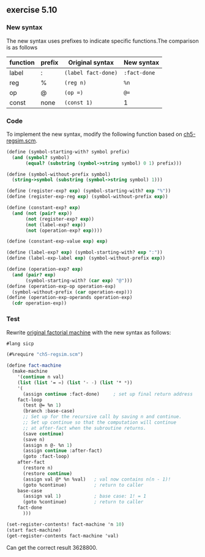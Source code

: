 ## exercise 5.10

### New syntax

The new syntax uses prefixes to indicate specific functions.The comparison is as follows

| function |prefix | Original syntax       | New syntax     |
|----------|--------|----------------------|----------------|
| label    | :      | `(label fact-done)`  | `:fact-done`   |
| reg      | %      | `(reg n)`            | `%n`           |
| op       | @      | `(op =)`             | `@=`           |
| const    | none   | `(const 1)`          | 1              |

### Code

To implement the new syntax, modify the following function based on [ch5-regsim.scm](./ch5-regsim.scm).

``` Scheme
(define (symbol-starting-with? symbol prefix)
  (and (symbol? symbol)
       (equal? (substring (symbol->string symbol) 0 1) prefix)))

(define (symbol-without-prefix symbol)
  (string->symbol (substring (symbol->string symbol) 1)))

(define (register-exp? exp) (symbol-starting-with? exp "%"))
(define (register-exp-reg exp) (symbol-without-prefix exp))

(define (constant-exp? exp) 
  (and (not (pair? exp))
       (not (register-exp? exp))
       (not (label-exp? exp))
       (not (operation-exp? exp))))

(define (constant-exp-value exp) exp)

(define (label-exp? exp) (symbol-starting-with? exp ":"))
(define (label-exp-label exp) (symbol-without-prefix exp))

(define (operation-exp? exp) 
  (and (pair? exp) 
       (symbol-starting-with? (car exp) "@")))
(define (operation-exp-op operation-exp) 
  (symbol-without-prefix (car operation-exp)))
(define (operation-exp-operands operation-exp) 
  (cdr operation-exp))
```

### Test

Rewrite [original factorial machine](./fact-machine.scm) with the new syntax as follows:

``` Scheme
#lang sicp

(#%require "ch5-regsim.scm")

(define fact-machine
  (make-machine
    '(continue n val)
    (list (list '= =) (list '- -) (list '* *))
    '(
      (assign continue :fact-done)     ; set up final return address
    fact-loop
      (test @= %n 1)
      (branch :base-case)
      ;; Set up for the recursive call by saving n and continue.
      ;; Set up continue so that the computation will continue
      ;; at after-fact when the subroutine returns.
      (save continue)
      (save n)
      (assign n @- %n 1)
      (assign continue :after-fact)
      (goto :fact-loop)
    after-fact
      (restore n)
      (restore continue)
      (assign val @* %n %val)   ; val now contains n(n - 1)!
      (goto %continue)          ; return to caller
    base-case
      (assign val 1)            ; base case: 1! = 1
      (goto %continue)          ; return to caller
    fact-done
      )))

(set-register-contents! fact-machine 'n 10)
(start fact-machine)
(get-register-contents fact-machine 'val)
```
Can get the correct result 3628800.
